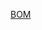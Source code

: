 [BOM](https://docs.google.com/spreadsheets/d/1U5E4Gi70pVz3uzlWnJXdsMA7wACP-cZ1CMeFzfodZO4/edit?usp=sharing)

